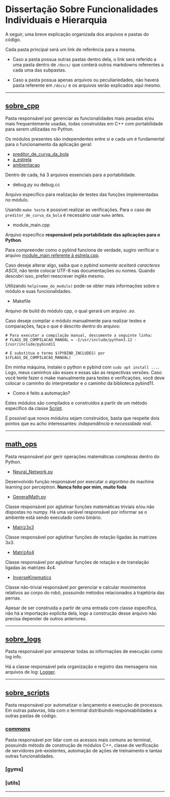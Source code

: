 # Dissertação Sobre Funcionalidades Individuais e Hierarquia

A seguir, uma breve explicação organizada dos arquivos e pastas do código.

Cada pasta principal será um link de referência para a mesma. 

* Caso a pasta possua outras pastas dentro dela, o link será referido a uma pasta dentro de `/docs/` que conterá outros markdowns
referentes a cada uma das subpastas.

* Caso a pasta possua apenas arquivos ou peculiariedades, não haverá pasta referente em `/docs/` e 
os arquivos serão explicados aqui mesmo.

---
## [sobre_cpp](sobre_cpp)

Pasta responsável por gerenciar as funcionalidades mais pesadas e/ou mais frequentemente
usadas, todas construídas em C++ com portabilidade para serem utilizadas no Python.

Os módulos presentes são independentes entre si e cada um é fundamental para o funcionamento da aplicação geral:

* [preditor_de_curva_da_bola](sobre_cpp/preditor_de_curva_da_bola.md)
* [a_estrela](sobre_cpp/a_estrela.md)
* [ambientacao](sobre_cpp/ambientacao.md)

Dentro de cada, há 3 arquivos essenciais para a portabilidade.

* debug.py ou debug.cc
  
Arquivo específico para realização de testes das funções implementadas no módulo.

Usando `make teste` é possível realizar as verificações. Para o caso de `preditor_de_curva_da_bola` é
necessário usar `make` antes.

* module_main.cpp

Arquivo específico **responsável pela portabilidade das aplicações para o Python**.

Para compreender como o pybind funciona de verdade, sugiro verificar o arquivo 
[module_main referente à estrela.cpp](../src/sobre_cpp/a_estrela/module_main.cpp).

Caso deseje alterar algo, saiba que o _pybind somente aceitará caracteres ASCII_, 
não tente colocar UTF-8 nas documentações ou nomes. Quando descobri isso, preferi reescrever inglês mesmo.

Utilizando `help(nome_do_modulo)` pode-se obter mais informações sobre o módulo e 
suas funcionalidades.

* Makefile 

Arquivo de build do módulo cpp, o qual gerará um arquivo _.so_.

Caso deseje compilar o módulo manualmente para realizar testes e comparações,
faça o que é descrito dentro do arquivo:

```
# Para executar a compilação manual, descomente a seguinte linha: 
# FLAGS_DE_COMPILACAO_MANUAL = -I/usr/include/python3.12 -I/usr/include/pybind11

# E substitua o termo $(PYBIND_INCLUDES) por $(FLAGS_DE_COMPILACAO_MANUAL)
```

Em minha máquina, instalei o python e pybind com `sudo apt install ...`. 
Logo, meus caminhos são esses e essas são as respectivas versões. Caso você tente
fazer o make manualmente para testes e verificações, você deve colocar o caminho 
do interpretador e o caminho da biblioteca pybind11.

* Como é feito a automação?

Estes módulos são compilados e construídos a partir de um método específico da classe 
[Script](../src/sobre_scripts/commons/Script.py).

É possível que novos módulos sejam construídos, basta que respeite dois pontos que eu acho interessantes: _independência_ e _necessidade real_.

---

## [math_ops](../src/math_ops)

Pasta responsável por gerir operações matemáticas complexas dentro do Python.

* [Neural_Network.py](../src/math_ops/Neural_Network.py)

Desenvolvido função responsável por executar o algoritmo de machine learning por perceptron.
**Nunca feito por mim, muito foda**

* [GeneralMath.py](../src/math_ops/GeneralMath.py)

Classe responsável por aglutinar funções matemáticas triviais e/ou não dispostas no numpy.
Há uma variável responsável por informar se o ambiente está sendo executado como binário.

* [Matriz3x3](../src/math_ops/Matriz3x3.py)

Classe responsável por aglutinar funções de rotação ligadas às matrizes 3x3.

* [Matriz4x4](../src/math_ops/Matriz4x4.py)

Classe responsável por aglutinar funções de rotação e de translação ligadas às matrizes 4x4.

* [InverseKinematics](../src/math_ops/InverseKinematics.py)

Classe não-trivial responsável por gerenciar e calcular movimentos relativos ao corpo do robô, possuindo
métodos relacionados à trajetória das pernas.

Apesar de ser construída a partir de uma entrada com classe específica, não há a importação explicíta
dela, logo a construção desse arquivo não precisa depender de outros anteriores.

---

## [sobre_logs](../src/sobre_logs)

Pasta responsável por armazenar todas as informações de execução como log info.

Há a classe responsável pela organização e registro das mensagens nos arquivos de log: [Logger](../src/sobre_logs/Logger.py).

---
## [sobre_scripts](sobre_scripts)

Pasta responsável por automatizar o lançamento e execução de processos. Em outras palavras,
lida com o terminal distribuindo responsabilidades a outras pastas de código.

### [commons](../src/sobre_scripts/commons)

Pasta responsável por lidar com os acessos mais comuns ao terminal, possuindo método de construção de 
módulos C++, classe de verificação de servidores pré-existentes, automação de ações de treinamento e 
tantas outras funcionalidades.

### [gyms]

### [utils]

--- 
